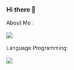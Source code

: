 ### Hi there 👋 <br/>
About Me :
<br/> <br/>
<a href="https://github.com/MR-Amoori">
<img align="center" src="https://github-readme-stats.vercel.app/api?username=MR-Amoori&show_icons=true&count_private=true&include_all_commits=true&theme=gruvbox" /></a>
<br/>
<br/>
Language Programming:
<br/> <br/>
<a href="https://github.com/MR-Amoori">
<img align="center" src="https://github-readme-stats.vercel.app/api/top-langs/?username=MR-Amoori&theme=onedark" />
</a>
<!--
**MR-Amoori/MR-Amoori** is a ✨ _special_ ✨ repository because its `README.md` (this file) appears on your GitHub profile.

Here are some ideas to get you started:

- 🔭 I’m currently working on ...
- 🌱 I’m currently learning ...
- 👯 I’m looking to collaborate on ...
- 🤔 I’m looking for help with ...
- 💬 Ask me about ...
- 📫 How to reach me: ...
- 😄 Pronouns: ...
- ⚡ Fun fact: ...
-->
